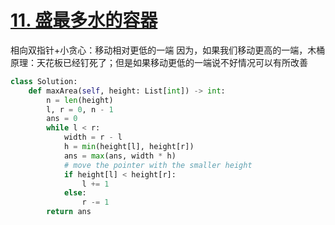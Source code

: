 # [11. 盛最多水的容器](https://leetcode.cn/problems/container-with-most-water/)
相向双指针+小贪心：移动相对更低的一端
因为，如果我们移动更高的一端，木桶原理：天花板已经钉死了；但是如果移动更低的一端说不好情况可以有所改善
```python fold
class Solution:
    def maxArea(self, height: List[int]) -> int:
        n = len(height)
        l, r = 0, n - 1
        ans = 0
        while l < r:
            width = r - l
            h = min(height[l], height[r])
            ans = max(ans, width * h)
            # move the pointer with the smaller height
            if height[l] < height[r]:
                l += 1
            else:
                r -= 1
        return ans 
```
